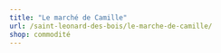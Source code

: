 ```yaml
---
title: "Le marché de Camille"
url: /saint-leonard-des-bois/le-marche-de-camille/
shop: commodité
---
```

